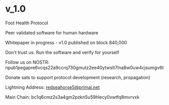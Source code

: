 # v_1.0

Foot Health Protocol

Peer validated software for human hardware

Whitepaper in progress - v1.0 published on block 840,000

Don't trust us. Run the software and verify for yourself

Follow us on NOSTR: npub1pegapre6vcqs22a9ccrq730gmutz2ee40ytwslt7lna8w0uw4cjsumgv6t


Donate sats to support protocol development (research, propagation)

Lightning Address: redseahorse5@primal.net

Main Chain: bc1q6cmz2s3a4gm2pzkn5u59hlecy0xwtfq8mvrvxk
